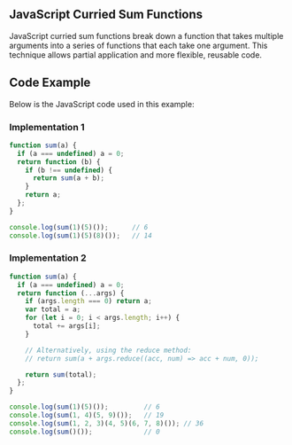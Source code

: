 ## JavaScript Curried Sum Functions

JavaScript curried sum functions break down a function that takes multiple arguments into a series of functions that each take one argument. This technique allows partial application and more flexible, reusable code.


## Code Example
Below is the JavaScript code used in this example:

### Implementation 1

```javascript
function sum(a) {
  if (a === undefined) a = 0;
  return function (b) {
    if (b !== undefined) {
      return sum(a + b);
    }
    return a;
  };
}

console.log(sum(1)(5)());      // 6
console.log(sum(1)(5)(8)());   // 14
```

### Implementation 2

```javascript
function sum(a) {
  if (a === undefined) a = 0;
  return function (...args) {
    if (args.length === 0) return a;
    var total = a;
    for (let i = 0; i < args.length; i++) {
      total += args[i];
    }

    // Alternatively, using the reduce method:
    // return sum(a + args.reduce((acc, num) => acc + num, 0));

    return sum(total);
  };
}

console.log(sum(1)(5)());         // 6
console.log(sum(1, 4)(5, 9)());   // 19
console.log(sum(1, 2, 3)(4, 5)(6, 7, 8)()); // 36
console.log(sum()());             // 0
```

